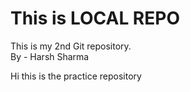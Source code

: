 # This is LOCAL REPO
This is my 2nd Git repository.
<br>
By - Harsh Sharma
<p>Hi this is the practice repository</p>